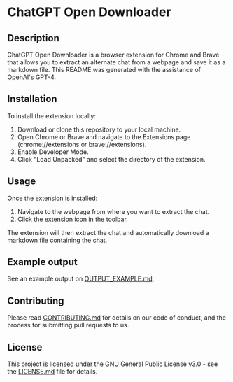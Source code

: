 # ChatGPT Open Downloader

## Description

ChatGPT Open Downloader is a browser extension for Chrome and Brave that allows you to extract an alternate chat from a webpage and save it as a markdown file. This README was generated with the assistance of OpenAI's GPT-4.

## Installation

To install the extension locally:

1. Download or clone this repository to your local machine.
2. Open Chrome or Brave and navigate to the Extensions page (chrome://extensions or brave://extensions).
3. Enable Developer Mode.
4. Click "Load Unpacked" and select the directory of the extension.

## Usage

Once the extension is installed:

1. Navigate to the webpage from where you want to extract the chat.
2. Click the extension icon in the toolbar.

The extension will then extract the chat and automatically download a markdown file containing the chat.

## Example output

See an example output on [OUTPUT_EXAMPLE.md](OUTPUT_EXAMPLE.md).

## Contributing

Please read [CONTRIBUTING.md](CONTRIBUTING.md) for details on our code of conduct, and the process for submitting pull requests to us.

## License

This project is licensed under the GNU General Public License v3.0 - see the [LICENSE.md](LICENSE.md) file for details.

